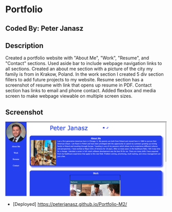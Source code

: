 # Portfolio

## Coded By: Peter Janasz

## Description
Created a portfolio website with "About Me", "Work", "Resume", and "Contact" sections. Used aside bar to include webpage navigation links to all sections. Created an about me section with a picture of the city my family is from in Krakow, Poland. In the work section I created 5 div section fillers to add future projects to my website. Resume section has a screenshot of resume with link that opens up resume in PDF. Contact section has links to email and phone contact. Added flexbox and media screen to make webpage viewable on multiple screen sizes. 

## Screenshot

![Screenshot of website](assets/images/Screenshot%202023-06-26%20at%203.34.47%20PM.png)

 - [Deployed] https://peterjanasz.github.io/Portfolio-M2/